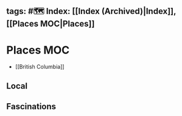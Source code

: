tags: #🗺️
Index: [[Index (Archived)|Index]], [[Places MOC|Places]]
---
# Places MOC
- [[British Columbia]]
## Local
## Fascinations